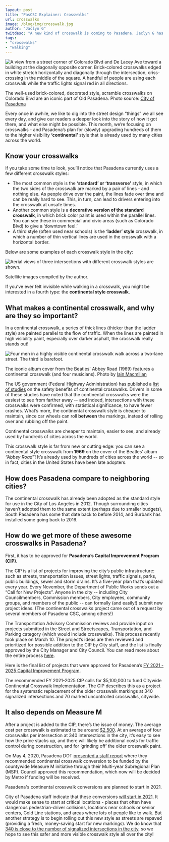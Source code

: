 ```yaml
---
layout: post
title: "PasCSC Explainer: Crosswalks"
url: crosswalks
image: /blog/img/crosswalk.jpg
author: "Jaclyn G"
twitdesc: "A new kind of crosswalk is coming to Pasadena. Jaclyn G has the details on how, when, and why it'll spruce up your neighborhood."
tags:
- "crosswalks"
- "walking"
---
```




<img class="img-fluid mx-auto d-block" src="{{ site.url }}/blog/img/crosswalk.jpg" alt="A view from a street corner of Colorado Blvd and De Lacey Ave toward a building at the diagonally opposite corner. Brick-colored crosswalks edged in white stretch horizontally and diagonally through the intersection, criss-crossing in the middle of the square. A handful of people are using each crosswalk while the traffic lights signal red in all directions."/>
<p class="caption text-center">The well-used brick-colored, decorated style, scramble crosswalks on Colorado Blvd are an iconic part of Old Pasadena. Photo source: <a href="https://www.cityofpasadena.net/transportation/parking-citations/">City of Pasadena</a></p>


Every once in awhile, we like to dig into the street design “things” we all see every day, and give our readers a deeper look into the story of how it got there, and what else might be possible. This month, we’re focusing on crosswalks - and Pasadena’s plan for (slowly) upgrading hundreds of them to the higher visibility **‘continental’** style that is already used by many cities across the world.

## Know your crosswalks

If you take some time to look, you’ll notice that Pasadena currently uses a few different crosswalk styles:

*   The most common style is the **‘standard’ or ‘transverse’** style, in which the two sides of the crosswalk are marked by a pair of lines - and nothing else. As people drive over the paint, the lines fade over time and can be really hard to see. This, in turn, can lead to drivers entering into the crosswalk at unsafe times.
*   Another common style is a **decorative version of the standard crosswalk**, in which brick color paint is used within the parallel lines. You can see these in commercial and civic areas (such as Colorado Blvd) to give a ‘downtown feel.’ 
*   A third style (often used near schools) is the **‘ladder’ style** crosswalk, in which a number of thin vertical lines are used in the crosswalk with a horizontal border. 

Below are some examples of each crosswalk style in the city:

<img class="img-fluid mx-auto d-block" src="{{ site.url }}/blog/img/crosswalk2.png" alt="Aerial views of three intersections with different crosswalk styles are shown."/>
<p class="caption text-center">Satellite images compiled by the author.</p>

If you’ve ever felt invisible while walking in a crosswalk, you might be interested in a fourth type: the **continental style crosswalk**. 

## What makes a continental crosswalk, and why are they so important?

In a continental crosswalk, a series of thick lines (thicker than the ladder style) are painted parallel to the flow of traffic. When the lines are painted in high visibility paint, especially over darker asphalt, the crosswalk really stands out!  

<img class="img-fluid mx-auto d-block" src="{{ site.url }}/blog/img/crosswalk3.png" alt="Four men in a highly visible continental crosswalk walk across a two-lane street. The third is barefoot."/>
<p class="caption text-center">The iconic album cover from the Beatles' Abbey Road (1969) features a continental crosswalk (and four musicians). Photo by <a href="https://en.wikipedia.org/wiki/Iain_Macmillan">Iain Macmillan</a></p>


The US government (Federal Highway Administration) has published a [list of studies](https://nacto.org/wp-content/uploads/2015/04/overview_and_recommendations_high_visibility_crosswalk_marking_styles_mcgrane.pdf) on the safety benefits of continental crosswalks. Drivers in some of these studies have noted that the continental crosswalks were the easiest to see from farther away -- and indeed, intersections with these crosswalks were confirmed, with statistical significance, to have fewer crashes. What’s more, the continental crosswalk style is cheaper to maintain, since car wheels can roll **between** the markings, instead of rolling over and rubbing off the paint. 

<div class="pulledquote">Continental crosswalks are cheaper to maintain, easier to see, and already used by hundreds of cities across the world.</div>

This crosswalk style is far from new or cutting edge: you can see a continental style crosswalk from **1969** on the cover of the Beatles’ album *“Abbey Road”*! It’s already used by hundreds of cities across the world -- so in fact, cities in the United States have been late adopters.

## How does Pasadena compare to neighboring cities?

The continental crosswalk has already been adopted as the standard style for use in the City of Los Angeles in 2012. Though surrounding cities haven’t adopted them to the same extent (perhaps due to smaller budgets), South Pasadena has some that date back to before 2014, and Burbank has installed some going back to 2016.

## How do we get more of these awesome crosswalks in Pasadena?

First, it has to be approved for **Pasadena’s Capital Improvement Program (CIP)**.

The CIP is a list of projects for improving the city’s public infrastructure: such as streets, transportation issues, street lights, traffic signals, parks, public buildings, sewer and storm drains. It’s a five-year plan that’s updated every year. Every November, the Department of Public Works sends out a “Call for New Projects”. Anyone in the city -- including City Councilmembers, Commission members, City employees, community groups, and members of the public -- can formally (and easily!) submit new project ideas. (The continental crosswalks project came out of a request by several members of Pasadena CSC, among others!)

The Transportation Advisory Commission reviews and provide input on projects submitted in the Street and Streetscapes, Transportation, and Parking category (which would include crosswalks). This process recently took place on March 10. The project’s ideas are then reviewed and prioritized for possible addition to the CIP by City staff, and the list is finally approved by the City Manager and City Council. You can read more about the entire process [here](https://www.cityofpasadena.net/public-works/engineering-and-construction/capital-improvement-program/).

Here is the final list of projects that were approved for Pasadena’s [FY 2021 - 2025 Capital Improvement Program](https://www.cityofpasadena.net/public-works/wp-content/uploads/sites/29/05-Transportation.pdf).

The recommended FY 2021-2025 CIP calls for $5,100,000 to fund Citywide Continental Crosswalk Implementation. The CIP describes this as a project for the systematic replacement of the older crosswalk markings at 340 signalized intersections and 70 marked uncontrolled crosswalks, citywide. 

## It also depends on Measure M

After a project is added to the CIP, there’s the issue of money. The average cost per crosswalk is estimated to be around [$2,500](http://clkrep.lacity.org/onlinedocs/2012/12-1949_rpt_dot_12-17-12.pdf). At an average of four crosswalks per intersection at 340 intersections in the city, it’s easy to see how the price stacks up, and there will likely be additional costs for traffic control during construction, and for ‘grinding off’ the older crosswalk paint. 

On May 4, 2020, Pasadena DOT [presented a staff report](http://ww2.cityofpasadena.net/councilagendas/2020%20Agendas/May_04_20/AR%204%20ATTACHMENT%20A.pdf) where they recommended continental crosswalk conversion to be funded by the countywide Measure M initiative through their Multi-year Subregional Plan (MSP). Council approved this recommendation, which now will be decided by Metro if funding will be received.

<div class="pulledquote">Pasadena's continental crosswalk conversions are planned to start in 2021.</div>

City of Pasadena staff indicate that these conversions [will start in 2021](http://ww2.cityofpasadena.net/councilagendas/2020%20Agendas/May_04_20/AR%204%20ATTACHMENT%20A.pdf). It would make sense to start at critical locations - places that often have dangerous pedestrian-driver collisions, locations near schools or senior centers, Gold Line stations, and areas where lots of people like to walk. But another strategy is to begin rolling out this new style as streets are repaved (providing a fresh, money-saving start for new markings). We do know that [340 is close to the number of signalized intersections in the city](https://www.coloradoboulevard.net/why-cant-pasadena-automate-its-crosswalk-signals/), so we hope to see this safer and more visible crosswalk style all over the city!
